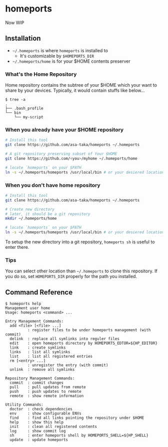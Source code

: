 # homeports

Now WIP

## Installation

- `~/.homeports` is where `homeports` is installed to
  - It's customizable by `$HOMEPORTS_DIR`
- `~/.homeports/home` is for your $HOME contents preserver

### What's the Home Repository

Home repository contains the subtree of your $HOME which your want to share by your devices.
Typically, it would contain stuffs like below...

```
$ tree -a
.
├── .bash_profile
└── bin
    └── my-script
```

### When you already have your $HOME repository

```sh
# Install this tool
git clone https://github.com/asa-taka/homeports ~/.homeports

# A git repository preserving subset of Your $HOME
git clone https://github.com/<you>/myhome ~/.homeports/home

# locate `homeports` on your $PATH
ln -s ~/.homeports/homeports /usr/local/bin # or your desiered location
```

### When you don't have home repository

```sh
# Install this tool
git clone https://github.com/asa-taka/homeports ~/.homeports

# Create new directory
# later, it should be a git repository
mkdir ~/.homeports/home

# locate `homeports` on your $PATH
ln -s ~/.homeports/homeports /usr/local/bin # or your desiered location
```

To setup the new directory into a git repository, `homeports sh` is useful to enter there.

### Tips

You can select other location than `~/.homeports` to clone this repository.
If you do so, set `HOMEPORTS_DIR` properly for the path you installed.

## Command Reference

```
$ homeports help
Management user home
Usage: homeports <command> ...

Entry Management Commands:
  add <file> [<file> ...]
          : register files to be under homeports management (with commit)
  delink  : replace all symlinks into reguler files
  edit    : open homeports directory by HOMEPORTS_EDTOR=${HP_EDITOR}
  link    : create symlinks
  links   : list all symlinks
  list    : list all registered entries
  rm [<entry> ...]
          : unregister the entry (with commit)
  unlink  : remove all symlinks

Repository Management Commands:
  commit  : commit changes
  pull    : pull updates from remote
  push    : push updates to remote
  remote  : show remote information

Utility Commands:
  doctor  : check dependencies
  env     : show configurable ENVs
  find    : find all links pointing the repository under $HOME
  help    : show this help
  init    : clean all registered contents
  log     : show commit log
  sh      : enter homeports shell by HOMEPORTS_SHELL=${HP_SHELL}
  update  : update homeports
```